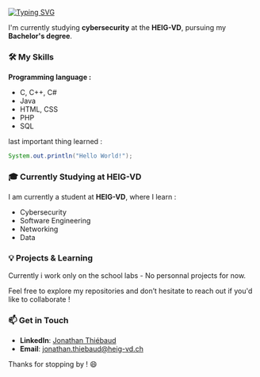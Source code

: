 [![Typing SVG](https://readme-typing-svg.demolab.com?font=Fira+Code&weight=600&size=22&duration=4500&pause=1000&color=FFF&background=FFFFFF00&width=435&lines=Hello+I'm+Jonathan)](https://git.io/typing-svg)

I'm currently studying **cybersecurity** at the **HEIG-VD**, pursuing my **Bachelor's degree**. 

### 🛠️ My Skills

**Programming language :**

- C, C++, C#
- Java
- HTML, CSS
- PHP
- SQL

last important thing learned :
```Java
System.out.println("Hello World!"); 
```
### 🎓 Currently Studying at HEIG-VD

I am currently a student at **HEIG-VD**, where I learn :

- Cybersecurity 
- Software Engineering
- Networking
- Data

### 💡 Projects & Learning

Currently i work only on the school labs - No personnal projects for now.

Feel free to explore my repositories and don’t hesitate to reach out if you'd like to collaborate !

### 📫 Get in Touch

- **LinkedIn**: [Jonathan Thiébaud](https://www.linkedin.com/in/jonathan-thi%C3%A9baud-informatique-cybers%C3%A9curt%C3%A9-web-technoilogie/) 
- **Email**: [jonathan.thiebaud@heig-vd.ch](mailto:jonathan.thiebaud@heig-vd.ch)

Thanks for stopping by ! 😄

